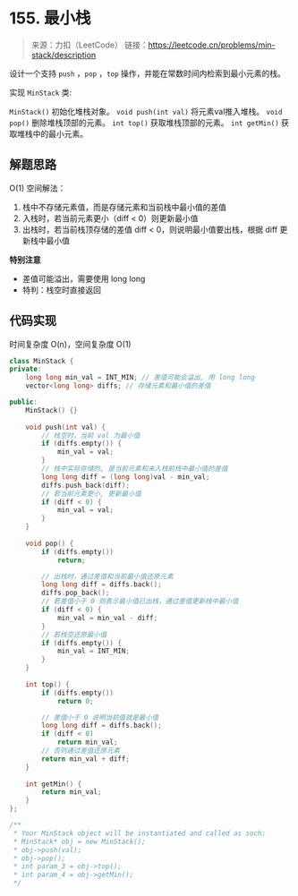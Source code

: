 ﻿# 155. 最小栈
> 来源：力扣（LeetCode）
链接：https://leetcode.cn/problems/min-stack/description

设计一个支持 `push` ，`pop` ，`top` 操作，并能在常数时间内检索到最小元素的栈。

实现 `MinStack` 类:

`MinStack()` 初始化堆栈对象。
`void push(int val)` 将元素val推入堆栈。
`void pop()` 删除堆栈顶部的元素。
`int top()` 获取堆栈顶部的元素。
`int getMin()` 获取堆栈中的最小元素。

## 解题思路
O(1) 空间解法：
1. 栈中不存储元素值，而是存储元素和当前栈中最小值的差值
2. 入栈时，若当前元素更小（diff < 0）则更新最小值
3. 出栈时，若当前栈顶存储的差值 diff < 0，则说明最小值要出栈，根据 diff 更新栈中最小值 

**特别注意**
- 差值可能溢出，需要使用 long long
- 特判：栈空时直接返回


## 代码实现
时间复杂度 O(n)，空间复杂度 O(1)
```cpp
class MinStack {
private:
    long long min_val = INT_MIN; // 差值可能会溢出, 用 long long
    vector<long long> diffs; // 存储元素和最小值的差值

public:
    MinStack() {}
    
    void push(int val) {
        // 栈空时，当前 val 为最小值
        if (diffs.empty()) {
            min_val = val;
        }
        // 栈中实际存储的, 是当前元素和未入栈前栈中最小值的差值
        long long diff = (long long)val - min_val;
        diffs.push_back(diff);
        // 若当前元素更小, 更新最小值
        if (diff < 0) {
            min_val = val;
        }
    }
    
    void pop() {
        if (diffs.empty())
            return;

        // 出栈时，通过差值和当前最小值还原元素
        long long diff = diffs.back();
        diffs.pop_back();
        // 若差值小于 0 则表示最小值已出栈，通过差值更新栈中最小值
        if (diff < 0) {
            min_val = min_val - diff;
        }
        // 若栈空还原最小值
        if (diffs.empty()) {
            min_val = INT_MIN;
        }
    }
    
    int top() {
        if (diffs.empty())
            return 0;

        // 差值小于 0 说明当前值就是最小值
        long long diff = diffs.back();
        if (diff < 0)
            return min_val;
        // 否则通过差值还原元素
        return min_val + diff;
    }
    
    int getMin() {
        return min_val;
    }
};

/**
 * Your MinStack object will be instantiated and called as such:
 * MinStack* obj = new MinStack();
 * obj->push(val);
 * obj->pop();
 * int param_3 = obj->top();
 * int param_4 = obj->getMin();
 */
```
